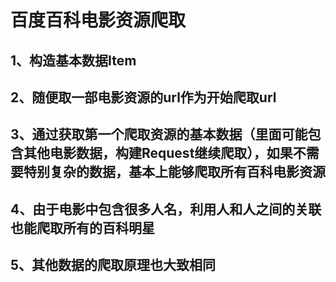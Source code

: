 # 百度百科电影资源爬取

## 1、构造基本数据Item
## 2、随便取一部电影资源的url作为开始爬取url
## 3、通过获取第一个爬取资源的基本数据（里面可能包含其他电影数据，构建Request继续爬取），如果不需要特别复杂的数据，基本上能够爬取所有百科电影资源
## 4、由于电影中包含很多人名，利用人和人之间的关联也能爬取所有的百科明星
## 5、其他数据的爬取原理也大致相同
